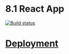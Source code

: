 # 8.1 React App

[![Build status](https://ci.appveyor.com/api/projects/status/cbwno7igcdxnkhwo?svg=true)](https://ci.appveyor.com/project/Svetlana-Kutyeva1974/ra8-1-a0n2s)

# [Deployment](https://svetlana-kutyeva1974.github.io/ra8.1/)
